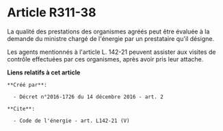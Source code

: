 # Article R311-38

La qualité des prestations des organismes agréés peut être évaluée à la demande du ministre chargé de l'énergie par un
prestataire qu'il désigne. 

Les agents mentionnés à l'article L. 142-21 peuvent assister aux visites de contrôle effectuées par ces organismes, après
avoir pris leur attache.

**Liens relatifs à cet article**

	**Créé par**:

	  - Décret n°2016-1726 du 14 décembre 2016 - art. 2

	**Cite**:

	  - Code de l'énergie - art. L142-21 (V)
